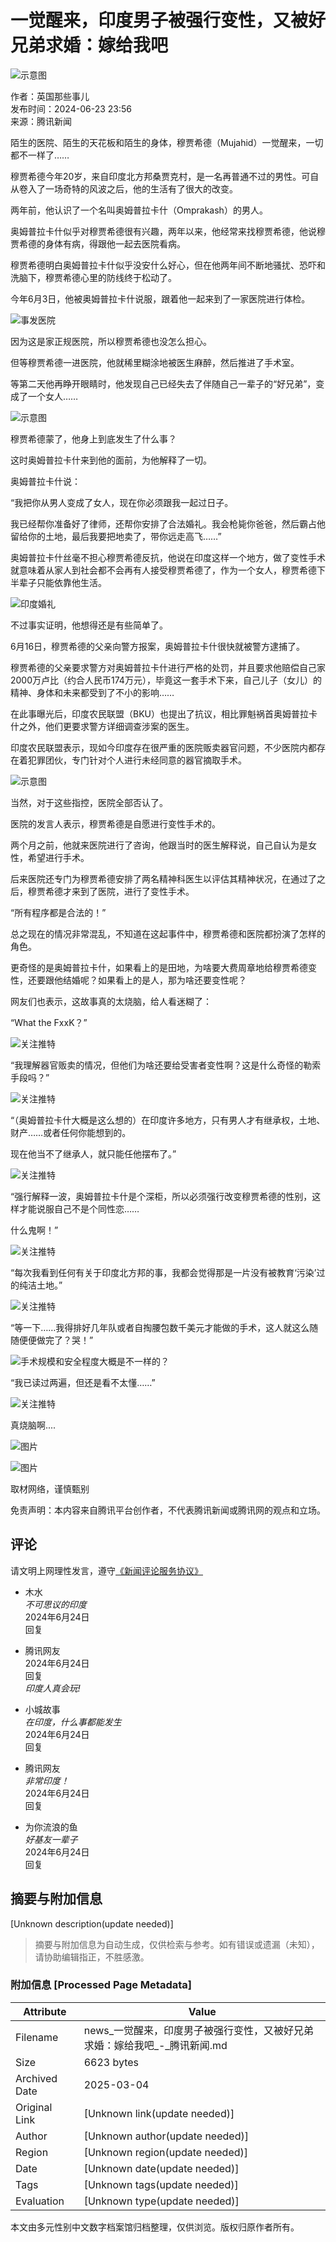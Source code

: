 # 一觉醒来，印度男子被强行变性，又被好兄弟求婚：嫁给我吧

![示意图](https://inews.gtimg.com/newsapp_bt/0/0122113249149_5991/0)

作者：英国那些事儿  
发布时间：2024-06-23 23:56  
来源：腾讯新闻

陌生的医院、陌生的天花板和陌生的身体，穆贾希德（Mujahid）一觉醒来，一切都不一样了……

穆贾希德今年20岁，来自印度北方邦桑贾克村，是一名再普通不过的男性。可自从卷入了一场奇特的风波之后，他的生活有了很大的改变。

两年前，他认识了一个名叫奥姆普拉卡什（Omprakash）的男人。

奥姆普拉卡什似乎对穆贾希德很有兴趣，两年以来，他经常来找穆贾希德，他说穆贾希德的身体有病，得跟他一起去医院看病。

穆贾希德明白奥姆普拉卡什似乎没安什么好心，但在他两年间不断地骚扰、恐吓和洗脑下，穆贾希德心里的防线终于松动了。

今年6月3日，他被奥姆普拉卡什说服，跟着他一起来到了一家医院进行体检。

![事发医院](https://inews.gtimg.com/newsapp_bt/0/0522140926837_6113/0)

因为这是家正规医院，所以穆贾希德也没怎么担心。

但等穆贾希德一进医院，他就稀里糊涂地被医生麻醉，然后推进了手术室。

等第二天他再睁开眼睛时，他发现自己已经失去了伴随自己一辈子的“好兄弟”，变成了一个女人……

![示意图](https://inews.gtimg.com/news_bt/O4QpN99Na8EKEBpw9XyE8DAjPipB37H5IIqRcAOxpJ-R4AA/641)

穆贾希德蒙了，他身上到底发生了什么事？

这时奥姆普拉卡什来到他的面前，为他解释了一切。

奥姆普拉卡什说：

“我把你从男人变成了女人，现在你必须跟我一起过日子。

我已经帮你准备好了律师，还帮你安排了合法婚礼。我会枪毙你爸爸，然后霸占他留给你的土地，最后我要把地卖了，带你远走高飞……”

奥姆普拉卡什丝毫不担心穆贾希德反抗，他说在印度这样一个地方，做了变性手术就意味着从家人到社会都不会再有人接受穆贾希德了，作为一个女人，穆贾希德下半辈子只能依靠他生活。

![印度婚礼](https://inews.gtimg.com/news_bt/OyDuznh33psqc7C1w6P_A3wGPyPiLbhUTWrDL1l92s2-sAA/641)

不过事实证明，他想得还是有些简单了。

6月16日，穆贾希德的父亲向警方报案，奥姆普拉卡什很快就被警方逮捕了。

穆贾希德的父亲要求警方对奥姆普拉卡什进行严格的处罚，并且要求他赔偿自己家2000万卢比（约合人民币174万元），毕竟这一套手术下来，自己儿子（女儿）的精神、身体和未来都受到了不小的影响……

在此事曝光后，印度农民联盟（BKU）也提出了抗议，相比罪魁祸首奥姆普拉卡什之外，他们更要求警方详细调查涉案的医生。

印度农民联盟表示，现如今印度存在很严重的医院贩卖器官问题，不少医院内都存在着犯罪团伙，专门针对个人进行未经同意的器官摘取手术。

![示意图](https://inews.gtimg.com/news_bt/OSPVV-ZW35Q5lgNnUn8kF_eEp8ENIUE9KiQsM1xpFme3IAA/641)

当然，对于这些指控，医院全部否认了。

医院的发言人表示，穆贾希德是自愿进行变性手术的。

两个月之前，他就来医院进行了咨询，他跟当时的医生解释说，自己自认为是女性，希望进行手术。

后来医院还专门为穆贾希德安排了两名精神科医生以评估其精神状况，在通过了之后，穆贾希德才来到了医院，进行了变性手术。

“所有程序都是合法的！”

总之现在的情况非常混乱，不知道在这起事件中，穆贾希德和医院都扮演了怎样的角色。

更奇怪的是奥姆普拉卡什，如果看上的是田地，为啥要大费周章地给穆贾希德变性，还要跟他结婚呢？如果看上的是人，那为啥还要变性呢？

网友们也表示，这故事真的太烧脑，给人看迷糊了：

“What the FxxK？”

![关注推特](https://inews.gtimg.com/news_bt/ODbAN3hAGOJcEd82mym6dx81iIGRhWpc4J7O_vYnzjETsAA/641)

“我理解器官贩卖的情况，但他们为啥还要给受害者变性啊？这是什么奇怪的勒索手段吗？”

![关注推特](https://inews.gtimg.com/news_bt/OSJROqy4aecg8yYQDYi5FSWtwphhBARukEbYZMh8jvGuMAA/641)

“（奥姆普拉卡什大概是这么想的）在印度许多地方，只有男人才有继承权，土地、财产……或者任何你能想到的。

现在他当不了继承人，就只能任他摆布了。”

![关注推特](https://inews.gtimg.com/news_bt/OnUToD0vLNxAyLr2pgWjHd11Sk6eH_3Xq8AAwYGIkFHiIAA/641)

“强行解释一波，奥姆普拉卡什是个深柜，所以必须强行改变穆贾希德的性别，这样才能说服自己不是个同性恋……

什么鬼啊！”

![关注推特](https://inews.gtimg.com/news_bt/Ok9RfCtdVgvoGNNQK9-Bm_g2RrFcR4HhHPHcRaxlI7bxUAA/641)

“每次我看到任何有关于印度北方邦的事，我都会觉得那是一片没有被教育‘污染’过的纯洁土地。”

![关注推特](https://inews.gtimg.com/news_bt/O3UoFyOp2y2Kz9JacLaNOrIr7lJKTXRqbG7pyeSgqP_ScAA/641)

“等一下……我得排好几年队或者自掏腰包数千美元才能做的手术，这人就这么随随便便做完了？哭！”

![手术规模和安全程度大概是不一样的？](https://inews.gtimg.com/news_bt/ODIB82SFP2xhrhmR37NGpiRV5kgfRSziQl-oPHmadxd9EAA/641)

“我已读过两遍，但还是看不太懂……”

![关注推特](https://inews.gtimg.com/news_bt/OymqHr8BAVFFprsxtwlNx5fDUxsKF-34uBP5VxTIByUxgAA/641)

真烧脑啊....

![图片](https://inews.gtimg.com/news_bt/OFIMpiei1gywLcj-MiISItyxXjBT-pN3zbqTtxtxtIbZ0AA/641)

![图片](https://inews.gtimg.com/news_bt/O8i6-7ulZUDtqQBZDHflehHC-l2HFJiKF-zjWSgmdg1cQAA/641)

取材网络，谨慎甄别

免责声明：本内容来自腾讯平台创作者，不代表腾讯新闻或腾讯网的观点和立场。

## 评论
请文明上网理性发言，遵守[《新闻评论服务协议》](https://new.qq.com/static/coralinfo.htm)  

- 木水  
  *不可思议的印度*  
  2024年6月24日  
  回复

- 腾讯网友  
  2024年6月24日  
  回复  
  *印度人真会玩!*

- 小城故事  
  *在印度，什么事都能发生*  
  2024年6月24日  
  回复

- 腾讯网友  
  *非常印度！*  
  2024年6月24日  
  回复

- 为你流浪的鱼  
  *好基友一辈子*  
  2024年6月24日  
  回复
<!-- tcd_original_link https://news.qq.com/rain/a/20240623A07EU100 -->


## 摘要与附加信息

<!-- tcd_abstract -->
[Unknown description(update needed)]
<!-- tcd_abstract_end -->

> 摘要与附加信息为自动生成，仅供检索与参考。如有错误或遗漏（未知），请协助编辑指正，不胜感激。

### 附加信息 [Processed Page Metadata]

| Attribute       | Value                                  |
|-----------------|----------------------------------------|
| Filename        | news_一觉醒来，印度男子被强行变性，又被好兄弟求婚：嫁给我吧_-_腾讯新闻.md                             |
| Size            | 6623 bytes                           |
| Archived Date   | 2025-03-04                             |
| Original Link   | [Unknown link(update needed)]                       |
| Author          | [Unknown author(update needed)]                               |
| Region          | [Unknown region(update needed)]                               |
| Date            | [Unknown date(update needed)]                                 |
| Tags            | [Unknown tags(update needed)]                                 |
| Evaluation            | [Unknown type(update needed)]                                 |
<!-- tcd_table_end -->

本文由多元性别中文数字档案馆归档整理，仅供浏览。版权归原作者所有。
